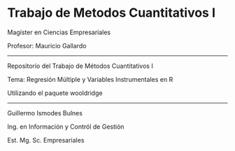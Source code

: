 # Trabajo de Metodos Cuantitativos I
Magíster en Ciencias Empresariales

Profesor: Mauricio Gallardo

---

Repositorio del Trabajo de Métodos Cuantitativos I

Tema: Regresión Múltiple y Variables Instrumentales en R

Utilizando el paquete wooldridge

---
Guillermo Ismodes Bulnes

Ing. en Información y Contról de Gestión

Est. Mg. Sc. Empresariales 
